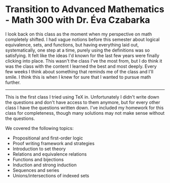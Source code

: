 # Transition to Advanced Mathematics - Math 300 with Dr. Éva Czabarka

I look back on this class as the moment when my perspective on math completely shifted. I had vague notions before this semester about logical equivalence, sets, and functions, but having everything laid out, systematically, one step at a time, purely using the definitions was so satisfying. It felt like the ideas I'd known for the last few years were finally clicking into place. This wasn't the class I've the most from, but I do think it was the class with the content I learned the best and most deeply. Every few weeks I think about something that reminds me of the class and I'll smile. I think this is when I knew for sure that I wanted to pursue math further.

---

This is the first class I tried using TeX in. Unfortunately I didn't write down the questions and don't have access to them anymore, but for every other class I have the questions written down. I've included my homework for this class for completeness, though many solutions may not make sense without the questions.

We covered the following topics:
- Propositional and first-order logic
- Proof writing framework and strategies
- Introduction to set theory
- Relations and equivalence relations
- Functions and bijections
- Induction and strong induction
- Sequences and series
- Unions/intersections of indexed sets
